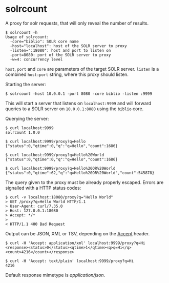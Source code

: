 solrcount
=========

A proxy for solr requests, that will only reveal the number of results.

    $ solrcount -h
    Usage of solrcount:
      -core="biblio": SOLR core name
      -host="localhost": host of the SOLR server to proxy
      -listen=":18080": host and port to listen on
      -port=8080: port of the SOLR server to proxy
      -w=4: concurrency level

`host`, `port` and `core` are parameters of the target SOLR server.
`listen` is a combined `host:port` string, where this proxy should listen.

Starting the server:

    $ solrcount -host 10.0.0.1 -port 8080 -core biblio -listen :9999

This will start a server that listens on `localhost:9999` and will forward
queries to a SOLR server on `10.0.0.1:8080` using the `biblio` core.

Querying the server:

    $ curl localhost:9999
    solrcount 1.0.0

    $ curl localhost:9999/proxy?q=Hello
    {"status":0,"qtime":0,"q":"q=Hello","count":1686}

    $ curl localhost:9999/proxy?q=Hello%20World
    {"status":0,"qtime":0,"q":"q=Hello","count":1686}

    $ curl localhost:9999/proxy?q=Hello%20OR%20World
    {"status":0,"qtime":62,"q":"q=Hello%20OR%20World","count":545878}

The query given to the proxy must be already properly escaped. Errors are signalled
with a HTTP status codes:

    $ curl -v localhost:18080/proxy?q="Hello World"
    > GET /proxy?q=Hello World HTTP/1.1
    > User-Agent: curl/7.35.0
    > Host: 127.0.0.1:18080
    > Accept: */*
    >
    < HTTP/1.1 400 Bad Request

Output can be JSON, XML or TSV, depending on the [Accept](http://www.w3.org/Protocols/rfc2616/rfc2616-sec14.html#sec14.1) header.

    $ curl -H 'Accept: application/xml' localhost:9999/proxy?q=Hi
    <response><status>0</status><qtime>1</qtime><q>q=Hi</q><count>4216</count></response>

    $ curl -H 'Accept: text/plain' localhost:9999/proxy?q=Hi
    4216

Default response mimetype is *application/json*.
